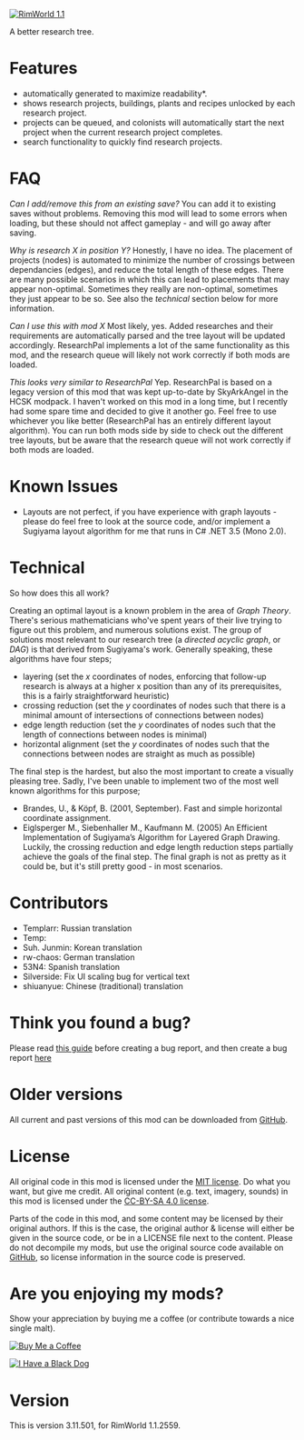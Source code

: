 [![RimWorld 1.1](https://img.shields.io/badge/RimWorld-1.1-brightgreen.svg)](http://rimworldgame.com/)

A better research tree.

# Features
 - automatically generated to maximize readability*. 
 - shows research projects, buildings, plants and recipes unlocked by each research project.
 - projects can be queued, and colonists will automatically start the next project when the current research project completes.
 - search functionality to quickly find research projects.

# FAQ
*Can I add/remove this from an existing save?*
You can add it to existing saves without problems. Removing this mod will lead to some errors when loading, but these should not affect gameplay - and will go away after saving.

*Why is research X in position Y?*
Honestly, I have no idea. The placement of projects (nodes) is automated to minimize the number of crossings between dependancies (edges), and reduce the total length of these edges. There are many possible scenarios in which this can lead to placements that may appear non-optimal. Sometimes they really are non-optimal, sometimes they just appear to be so. See also the *technical* section below for more information.

*Can I use this with mod X*
Most likely, yes. Added researches and their requirements are automatically parsed and the tree layout will be updated accordingly. ResearchPal implements a lot of the same functionality as this mod, and the research queue will likely not work correctly if both mods are loaded.

*This looks very similar to ResearchPal*
Yep. ResearchPal is based on a legacy version of this mod that was kept up-to-date by SkyArkAngel in the HCSK modpack. I haven't worked on this mod in a long time, but I recently had some spare time and decided to give it another go. Feel free to use whichever you like better (ResearchPal has an entirely different layout algorithm). You can run both mods side by side to check out the different tree layouts, but be aware that the research queue will not work correctly if both mods are loaded.

# Known Issues
 - Layouts are not perfect, if you have experience with graph layouts - please do feel free to look at the source code, and/or implement a Sugiyama layout algorithm for me that runs in C# .NET 3.5 (Mono 2.0).

# Technical
So how does this all work?

Creating an optimal layout is a known problem in the area of *Graph Theory*. There's serious mathematicians who've spent years of their live trying to figure out this problem, and numerous solutions exist. The group of solutions most relevant to our research tree (a *directed acyclic graph*, or *DAG*) is that derived from Sugiyama's work. Generally speaking, these algorithms have four steps;
 - layering (set the *x* coordinates of nodes, enforcing that follow-up research is always at a higher x position than any of its prerequisites, this is a fairly straightforward heuristic)
 - crossing reduction (set the *y* coordinates of nodes such that there is a minimal amount of intersections of connections between nodes)
 - edge length reduction (set the *y* coordinates of nodes such that the length of connections between nodes is minimal)
 - horizontal alignment (set the *y* coordinates of nodes such that the connections between nodes are straight as much as possible)

The final step is the hardest, but also the most important to create a visually pleasing tree. Sadly, I've been unable to implement two of the most well known algorithms for this purpose; 
 - Brandes, U., & Köpf, B. (2001, September). Fast and simple horizontal coordinate assignment.
 - Eiglsperger M., Siebenhaller M., Kaufmann M. (2005) An Efficient Implementation of Sugiyama’s Algorithm for Layered Graph Drawing.
Luckily, the crossing reduction and edge length reduction steps partially achieve the goals of the final step. The final graph is not as pretty as it could be, but it's still pretty good - in most scenarios. 



# Contributors
 - Templarr:	Russian translation
 - Temp:	
 - Suh. Junmin:	Korean translation
 - rw-chaos:	German translation
 - 53N4:	Spanish translation
 - Silverside:	Fix UI scaling bug for vertical text
 - shiuanyue:	Chinese (traditional) translation

# Think you found a bug? 
Please read [this guide](http://steamcommunity.com/sharedfiles/filedetails/?id=725234314) before creating a bug report,
 and then create a bug report [here](https://github.com/fluffy-mods/ResearchTree/issues)

# Older versions
All current and past versions of this mod can be downloaded from [GitHub](https://github.com/fluffy-mods/ResearchTree/releases).

# License
All original code in this mod is licensed under the [MIT license](https://opensource.org/licenses/MIT). Do what you want, but give me credit. 
All original content (e.g. text, imagery, sounds) in this mod is licensed under the [CC-BY-SA 4.0 license](http://creativecommons.org/licenses/by-sa/4.0/).

Parts of the code in this mod, and some content may be licensed by their original authors. If this is the case, the original author & license will either be given in the source code, or be in a LICENSE file next to the content. Please do not decompile my mods, but use the original source code available on [GitHub](https://github.com/fluffy-mods/ResearchTree/), so license information in the source code is preserved.

# Are you enjoying my mods?
Show your appreciation by buying me a coffee (or contribute towards a nice single malt).

[![Buy Me a Coffee](http://i.imgur.com/EjWiUwx.gif)](https://ko-fi.com/fluffymods)

[![I Have a Black Dog](https://i.ibb.co/ss59Rwy/New-Project-2.png)](https://www.youtube.com/watch?v=XiCrniLQGYc)

# Version
This is version 3.11.501, for RimWorld 1.1.2559.
